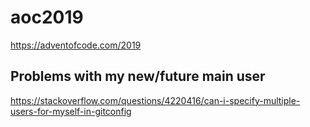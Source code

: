 # aoc2019
https://adventofcode.com/2019

## Problems with my new/future main user
https://stackoverflow.com/questions/4220416/can-i-specify-multiple-users-for-myself-in-gitconfig